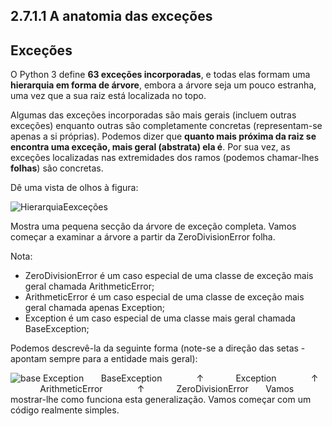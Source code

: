 ## 2.7.1.1 A anatomia das exceções

## Exceções

O Python 3 define **63 exceções incorporadas**, e todas elas formam uma **hierarquia em forma de árvore**, embora a árvore seja um pouco estranha, uma vez que a sua raiz está localizada no topo.  

Algumas das exceções incorporadas são mais gerais (incluem outras exceções) enquanto outras são completamente concretas (representam-se apenas a si próprias). Podemos dizer que **quanto mais próxima da raiz se encontra uma exceção, mais geral (abstrata) ela é**. Por sua vez, as exceções localizadas nas extremidades dos ramos (podemos chamar-lhes **folhas**) são concretas.

Dê uma vista de olhos à figura:

![HierarquiaEexceções](../Imagens/HierarquiaEexcecoes.jpg)

Mostra uma pequena secção da árvore de exceção completa. Vamos começar a examinar a árvore a partir da ZeroDivisionError folha.

Nota:

* ZeroDivisionError é um caso especial de uma classe de exceção mais geral chamada ArithmeticError;
* ArithmeticError é um caso especial de uma classe de exceção mais geral chamada apenas Exception;
* Exception é um caso especial de uma classe mais geral chamada BaseException;

Podemos descrevê-la da seguinte forma (note-se a direção das setas - apontam sempre para a entidade mais geral):

![base Exception](../Imagens/baseException.jpg)
&nbsp;&nbsp;&nbsp;&nbsp;&nbsp; BaseException &nbsp;&nbsp;&nbsp;&nbsp;&nbsp;
&nbsp;&nbsp;&nbsp;&nbsp;&nbsp;&nbsp; ↑ &nbsp;&nbsp;&nbsp;&nbsp;&nbsp;
&nbsp;&nbsp;&nbsp;&nbsp;&nbsp; Exception &nbsp;&nbsp;&nbsp;&nbsp;&nbsp;
&nbsp;&nbsp;&nbsp;&nbsp;&nbsp;&nbsp; ↑ &nbsp;&nbsp;&nbsp;&nbsp;&nbsp;
&nbsp;&nbsp;&nbsp;&nbsp;&nbsp; ArithmeticError &nbsp;&nbsp;&nbsp;&nbsp;&nbsp;
&nbsp;&nbsp;&nbsp;&nbsp;&nbsp;&nbsp; ↑ &nbsp;&nbsp;&nbsp;&nbsp;&nbsp;
&nbsp;&nbsp;&nbsp;&nbsp;&nbsp; ZeroDivisionError &nbsp;&nbsp;&nbsp;&nbsp;&nbsp;
Vamos mostrar-lhe como funciona esta generalização. Vamos começar com um código realmente simples.